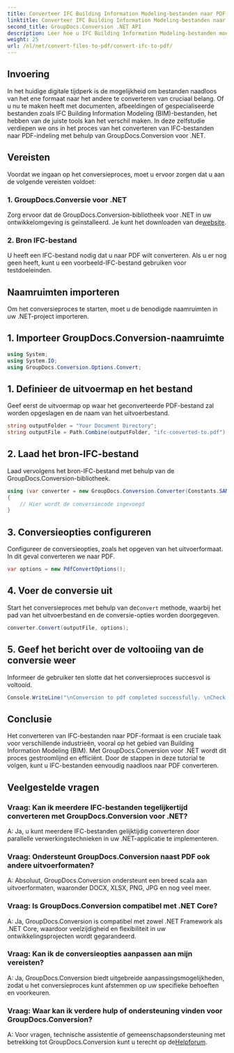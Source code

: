 ```yaml
---
title: Converteer IFC Building Information Modeling-bestanden naar PDF
linktitle: Converteer IFC Building Information Modeling-bestanden naar PDF
second_title: GroupDocs.Conversion .NET API
description: Leer hoe u IFC Building Information Modeling-bestanden moeiteloos naar PDF-indeling kunt converteren met GroupDocs.Conversion voor .NET.
weight: 25
url: /nl/net/convert-files-to-pdf/convert-ifc-to-pdf/
---
```

## Invoering
In het huidige digitale tijdperk is de mogelijkheid om bestanden naadloos van het ene formaat naar het andere te converteren van cruciaal belang. Of u nu te maken heeft met documenten, afbeeldingen of gespecialiseerde bestanden zoals IFC Building Information Modeling (BIM)-bestanden, het hebben van de juiste tools kan het verschil maken. In deze zelfstudie verdiepen we ons in het proces van het converteren van IFC-bestanden naar PDF-indeling met behulp van GroupDocs.Conversion voor .NET. 
## Vereisten
Voordat we ingaan op het conversieproces, moet u ervoor zorgen dat u aan de volgende vereisten voldoet:
### 1. GroupDocs.Conversie voor .NET
 Zorg ervoor dat de GroupDocs.Conversion-bibliotheek voor .NET in uw ontwikkelomgeving is geïnstalleerd. Je kunt het downloaden van de[website](https://releases.groupdocs.com/conversion/net/).
### 2. Bron IFC-bestand
U heeft een IFC-bestand nodig dat u naar PDF wilt converteren. Als u er nog geen heeft, kunt u een voorbeeld-IFC-bestand gebruiken voor testdoeleinden.

## Naamruimten importeren
Om het conversieproces te starten, moet u de benodigde naamruimten in uw .NET-project importeren. 
## 1. Importeer GroupDocs.Conversion-naamruimte
```csharp
using System;
using System.IO;
using GroupDocs.Conversion.Options.Convert;
```
## 1. Definieer de uitvoermap en het bestand
Geef eerst de uitvoermap op waar het geconverteerde PDF-bestand zal worden opgeslagen en de naam van het uitvoerbestand.
```csharp
string outputFolder = "Your Document Directory";
string outputFile = Path.Combine(outputFolder, "ifc-converted-to.pdf");
```
## 2. Laad het bron-IFC-bestand
Laad vervolgens het bron-IFC-bestand met behulp van de GroupDocs.Conversion-bibliotheek.
```csharp
using (var converter = new GroupDocs.Conversion.Converter(Constants.SAMPLE_IFC))
{
    // Hier wordt de conversiecode ingevoegd
}
```
## 3. Conversieopties configureren
Configureer de conversieopties, zoals het opgeven van het uitvoerformaat. In dit geval converteren we naar PDF.
```csharp
var options = new PdfConvertOptions();
```
## 4. Voer de conversie uit
 Start het conversieproces met behulp van de`Convert` methode, waarbij het pad van het uitvoerbestand en de conversie-opties worden doorgegeven.
```csharp
converter.Convert(outputFile, options);
```
## 5. Geef het bericht over de voltooiing van de conversie weer
Informeer de gebruiker ten slotte dat het conversieproces succesvol is voltooid.
```csharp
Console.WriteLine("\nConversion to pdf completed successfully. \nCheck output in {0}", outputFolder);
```

## Conclusie
Het converteren van IFC-bestanden naar PDF-formaat is een cruciale taak voor verschillende industrieën, vooral op het gebied van Building Information Modeling (BIM). Met GroupDocs.Conversion voor .NET wordt dit proces gestroomlijnd en efficiënt. Door de stappen in deze tutorial te volgen, kunt u IFC-bestanden eenvoudig naadloos naar PDF converteren.
## Veelgestelde vragen
### Vraag: Kan ik meerdere IFC-bestanden tegelijkertijd converteren met GroupDocs.Conversion voor .NET?
A: Ja, u kunt meerdere IFC-bestanden gelijktijdig converteren door parallelle verwerkingstechnieken in uw .NET-applicatie te implementeren.
### Vraag: Ondersteunt GroupDocs.Conversion naast PDF ook andere uitvoerformaten?
A: Absoluut, GroupDocs.Conversion ondersteunt een breed scala aan uitvoerformaten, waaronder DOCX, XLSX, PNG, JPG en nog veel meer.
### Vraag: Is GroupDocs.Conversion compatibel met .NET Core?
A: Ja, GroupDocs.Conversion is compatibel met zowel .NET Framework als .NET Core, waardoor veelzijdigheid en flexibiliteit in uw ontwikkelingsprojecten wordt gegarandeerd.
### Vraag: Kan ik de conversieopties aanpassen aan mijn vereisten?
A: Ja, GroupDocs.Conversion biedt uitgebreide aanpassingsmogelijkheden, zodat u het conversieproces kunt afstemmen op uw specifieke behoeften en voorkeuren.
### Vraag: Waar kan ik verdere hulp of ondersteuning vinden voor GroupDocs.Conversion?
A: Voor vragen, technische assistentie of gemeenschapsondersteuning met betrekking tot GroupDocs.Conversion kunt u terecht op de[Helpforum](https://forum.groupdocs.com/c/conversion/11).